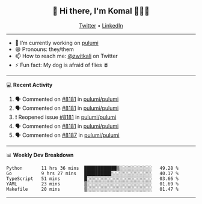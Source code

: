 <h2 align="center"> 👋 Hi there, I'm Komal 🧑🏾‍💻 </h2>
<p align="center">
    <a href="https://twitter.com/zwitkali">Twitter</a> •
    <a href="https://www.linkedin.com/in/komal-ali/">LinkedIn</a>
</p>

--------

- 🔭 I’m currently working on [pulumi](https://github.com/pulumi/pulumi)
- 😄 Pronouns: they/them
- 📫 How to reach me: [@zwitkali](https://twitter.com/zwitkali) on Twitter
- ⚡ Fun fact: My dog is afraid of flies 🪰

--------
💻 **Recent Activity**

<!--START_SECTION:activity-->
1. 🗣 Commented on [#8181](https://github.com/pulumi/pulumi/issues/8181) in [pulumi/pulumi](https://github.com/pulumi/pulumi)
2. 🗣 Commented on [#8181](https://github.com/pulumi/pulumi/issues/8181) in [pulumi/pulumi](https://github.com/pulumi/pulumi)
3. ❗️ Reopened issue [#8181](https://github.com/pulumi/pulumi/issues/8181) in [pulumi/pulumi](https://github.com/pulumi/pulumi)
4. 🗣 Commented on [#8181](https://github.com/pulumi/pulumi/issues/8181) in [pulumi/pulumi](https://github.com/pulumi/pulumi)
5. 🗣 Commented on [#8187](https://github.com/pulumi/pulumi/issues/8187) in [pulumi/pulumi](https://github.com/pulumi/pulumi)
<!--END_SECTION:activity-->

--------

📊 **Weekly Dev Breakdown**
<!--START_SECTION:waka-->
```text
Python       11 hrs 36 mins  ████████████▒░░░░░░░░░░░░   49.28 % 
Go           9 hrs 27 mins   ██████████░░░░░░░░░░░░░░░   40.17 % 
TypeScript   51 mins         █░░░░░░░░░░░░░░░░░░░░░░░░   03.66 % 
YAML         23 mins         ▒░░░░░░░░░░░░░░░░░░░░░░░░   01.69 % 
Makefile     20 mins         ▒░░░░░░░░░░░░░░░░░░░░░░░░   01.47 % 
```
<!--END_SECTION:waka-->

--------